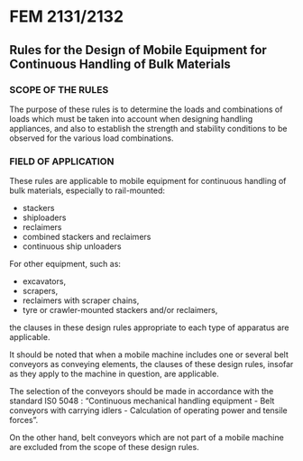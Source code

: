 # FEM 2131/2132
## Rules for the Design of Mobile Equipment for Continuous Handling of Bulk Materials

### SCOPE OF THE RULES

The purpose of these rules is to determine the loads and combinations of loads which must be taken into account when designing handling appliances, and also to establish the strength and stability conditions to be observed for the various load combinations.

### FIELD OF APPLICATION
These rules are applicable to mobile equipment for continuous handling of bulk materials, especially to rail-mounted:
- stackers
- shiploaders
- reclaimers
- combined stackers and reclaimers
- continuous ship unloaders

For other equipment, such as:
- excavators,
- scrapers,
- reclaimers with scraper chains,
- tyre or crawler-mounted stackers and/or reclaimers,

the clauses in these design rules appropriate to each type of apparatus are applicable.

It should be noted that when a mobile machine includes one or several belt conveyors as conveying elements, the clauses of these design rules, insofar as they apply to the machine in question, are applicable.

The selection of the conveyors should be made in accordance with the standard IS0 5048 : “Continuous mechanical handling equipment - Belt conveyors with carrying idlers - Calculation of operating power and tensile forces”.

On the other hand, belt conveyors which are not part of a mobile machine are excluded from the scope of these design rules.
